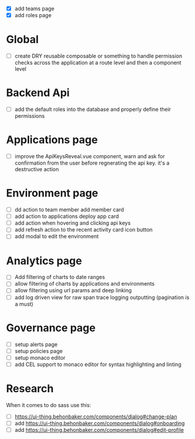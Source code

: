 - [x] add teams page
- [x] add roles page

# Global

- [ ] create DRY reusable composable or something to handle permission checks across the application at a route level and then a component level

# Backend Api

- [ ] add the default roles into the database and properly define their permissions

# Applications page

- [ ] improve the ApiKeysReveal.vue component, warn and ask for confirmation from the user before regnerating the api key. it's a destructive action

# Environment page

- [ ] dd action to team member add member card
- [ ] add action to applications deploy app card
- [ ] add action when hovering and clicking api keys
- [ ] add refresh action to the recent activity card icon button
- [ ] add modal to edit the environment

# Analytics page

- [ ] Add filtering of charts to date ranges
- [ ] allow filtering of charts by applications and environments
- [ ] allow filtering using url params and deep linking
- [ ] add log driven view for raw span trace logging outputting (pagination is a must)

# Governance page

- [ ] setup alerts page
- [ ] setup policies page
- [ ] setup monaco editor
- [ ] add CEL support to monaco editor for syntax highlighting and linting

# Research

When it comes to do sass use this:

- [ ] <https://ui-thing.behonbaker.com/components/dialog#change-plan>
- [ ] add <https://ui-thing.behonbaker.com/components/dialog#onboarding>
- [ ] add <https://ui-thing.behonbaker.com/components/dialog#edit-profile>
